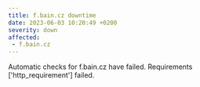 ```yaml
---
title: f.bain.cz downtime
date: 2023-06-03 10:20:49 +0200
severity: down
affected:
 - f.bain.cz
---
```

Automatic checks for f.bain.cz have failed. Requirements ['http_requirement'] failed.
